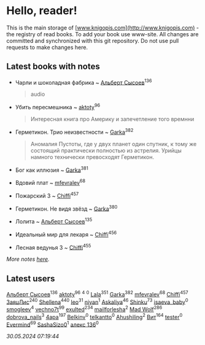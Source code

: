 # Hello, reader!
This is the main storage of [www.knigopis.com](http://www.knigopis.com) - the registry of read books.
To add your book use www-site. All changes are committed and synchronized with this git repository.
Do not use pull requests to make changes here.


## Latest books with notes
* Чарли и шоколадная фабрика ~ [Альберт Сысоев](users/474/47446642-vkontakte)<sup>136</sup>
    > audio

* Убить пересмешника ~ [aktoty](users/275/275766107-vkontakte)<sup>96</sup>
    > Интересная книга про Америку и запечетление того времнни

* Герметикон. Трио неизвестности ~ [Garka](users/115/115753719718250012620-google)<sup>382</sup>
    > Аномалия Пустоты, где у двух планет один спутник, к тому же состоящий практически полностью из астрелия. Урийцы намного технически превосходят Герметикон.

* Бог как иллюзия ~ [Garka](users/115/115753719718250012620-google)<sup>381</sup>

* Вдовий плат ~ [mfevralev](users/140/140966150-vkontakte)<sup>68</sup>

* Пожарский 3 ~ [Chiffi](users/105/105831994080785626680-google)<sup>457</sup>

* Герметикон. Не видя звёзд ~ [Garka](users/115/115753719718250012620-google)<sup>380</sup>

* Лолита ~ [Альберт Сысоев](users/474/47446642-vkontakte)<sup>135</sup>

* Идеальный мир для лекаря ~ [Chiffi](users/105/105831994080785626680-google)<sup>456</sup>

* Лесная ведунья 3 ~ [Chiffi](users/105/105831994080785626680-google)<sup>455</sup>


_More notes [here](latest_books_with_notes.md)._


## Latest users
[Альберт Сысоев](users/474/47446642-vkontakte)<sup>136</sup> 
[aktoty](users/275/275766107-vkontakte)<sup>96</sup> 
[](users/115/115095777313809768381-google)<sup>4</sup> 
[](users/358/358594589-vkontakte)<sup>0</sup> 
[Lala](users/761/76187635-vkontakte)<sup>351</sup> 
[Garka](users/115/115753719718250012620-google)<sup>382</sup> 
[mfevralev](users/140/140966150-vkontakte)<sup>68</sup> 
[Chiffi](users/105/105831994080785626680-google)<sup>457</sup> 
[ЗаяцЛис](users/112/112388384595246311466-google)<sup>240</sup> 
[Shellena](users/134/13413591548892934957-mailru)<sup>440</sup> 
[leo](users/106/106915386474260202605-google)<sup>31</sup> 
[niyan](users/110/110517883439678622021-google)<sup>1</sup> 
[Askaliya](users/326/326783541-vkontakte)<sup>46</sup> 
[Shinku](users/109/109176126475581739292-google)<sup>73</sup> 
[isaeva_baby](users/109/109089966297718972425-google)<sup>0</sup> 
[smogleev](users/267/267805152-yandex)<sup>4</sup> 
[vechno7t](users/102/102483077884312127500-google)<sup>99</sup> 
[exulted](users/100/100599204551896265722-google)<sup>234</sup> 
[mailforlesha](users/836/836484549-yandex)<sup>2</sup> 
[Mad Wolf](users/947/94738840-vkontakte)<sup>286</sup> 
[dobrova_nails](users/606/6069210-vkontakte)<sup>3</sup> 
[4apa](users/117/117392596378069249667-google)<sup>197</sup> 
[Belkinv](users/117/117655821011958723100-google)<sup>0</sup> 
[telkantto](users/105/105132765868492364316-google)<sup>0</sup> 
[Ahushiling](users/116/116407812532669338806-google)<sup>2</sup> 
[Вит](users/300/300273923-vkontakte)<sup>164</sup> 
[tester](users/116/116424012935321035501-google)<sup>0</sup> 
[Evermind](users/302/302928912-vkontakte)<sup>69</sup> 
[SashaSizo0](users/117/117932212421048968285-google)<sup>1</sup> 
[алекс 136](users/184/18475011-vkontakte)<sup>0</sup> 


_30.05.2024 07:19:44_

